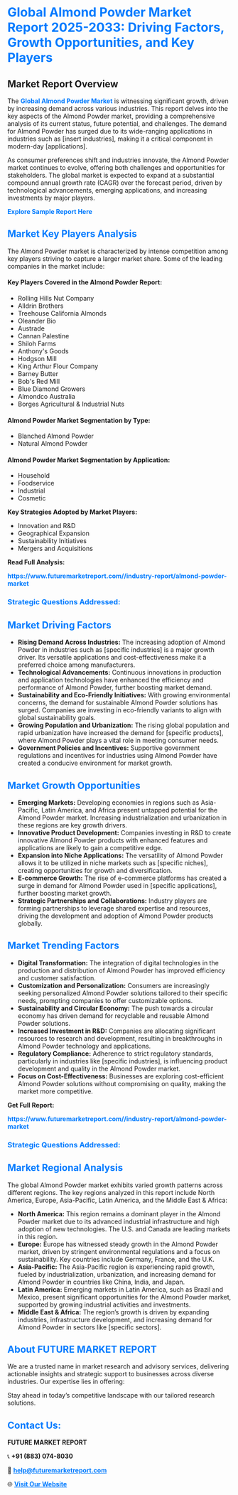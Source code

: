 <h1 style="color: #007BFF;">Global Almond Powder Market Report 2025-2033: Driving Factors, Growth Opportunities, and Key Players</h1>

<section id="overview">
<h2>Market Report Overview</h2>
<p>The <a href="https://www.futuremarketreport.com//industry-report/almond-powder-market" style="color: #007BFF; text-decoration: none;"><strong>Global Almond Powder Market</strong></a> is witnessing significant growth, driven by increasing demand across various industries. This report delves into the key aspects of the Almond Powder market, providing a comprehensive analysis of its current status, future potential, and challenges. The demand for Almond Powder has surged due to its wide-ranging applications in industries such as [insert industries], making it a critical component in modern-day [applications].</p>
<p>As consumer preferences shift and industries innovate, the Almond Powder market continues to evolve, offering both challenges and opportunities for stakeholders. The global market is expected to expand at a substantial compound annual growth rate (CAGR) over the forecast period, driven by technological advancements, emerging applications, and increasing investments by major players.</p>
</section>

<section id="overview">
<p><a href="https://www.futuremarketreport.com//request-sample/reportId=45474" style="color: #007BFF; text-decoration: none;"><strong>Explore Sample Report Here</strong></a></p>
</section>

<section id="key-players">
<h2 style="color: #007BFF;">Market Key Players Analysis</h2>
<p>The Almond Powder market is characterized by intense competition among key players striving to capture a larger market share. Some of the leading companies in the market include:</p>
<h4>Key Players Covered in the Almond Powder Report:</h4>
<ul><li>Rolling Hills Nut Company</li><li>Alldrin Brothers</li><li>Treehouse California Almonds</li><li>Oleander Bio</li><li>Austrade</li><li>Cannan Palestine</li><li>Shiloh Farms</li><li>Anthony&#039;s Goods</li><li>Hodgson Mill</li><li>King Arthur Flour Company</li><li>Barney Butter</li><li>Bob&#039;s Red Mill</li><li>Blue Diamond Growers</li><li>Almondco Australia</li><li>Borges Agricultural &amp; Industrial Nuts</li></ul>
<h4>Almond Powder Market Segmentation by Type:</h4>
<ul><li>Blanched Almond Powder</li><li>Natural Almond Powder</li></ul>

<h4>Almond Powder Market Segmentation by Application:</h4>
<ul><li>Household</li><li>Foodservice</li><li>Industrial</li><li>Cosmetic</li></ul>
<p><strong>Key Strategies Adopted by Market Players:</strong></p>
<ul>
<li>Innovation and R&D</li>
<li>Geographical Expansion</li>
<li>Sustainability Initiatives</li>
<li>Mergers and Acquisitions</li>
</ul>
</section>

<section>
<p><strong>Read Full Analysis: </strong></p><a href="https://www.futuremarketreport.com//industry-report/almond-powder-market" style="color: #007BFF; text-decoration: none;"><strong>https://www.futuremarketreport.com//industry-report/almond-powder-market</strong></a>
<h3 style="color: #007BFF;">Strategic Questions Addressed:</h3>
</section>

<section id="driving-factors">
<h2 style="color: #007BFF;">Market Driving Factors</h2>
<ul>
<li><strong>Rising Demand Across Industries:</strong> The increasing adoption of Almond Powder in industries such as [specific industries] is a major growth driver. Its versatile applications and cost-effectiveness make it a preferred choice among manufacturers.</li>
<li><strong>Technological Advancements:</strong> Continuous innovations in production and application technologies have enhanced the efficiency and performance of Almond Powder, further boosting market demand.</li>
<li><strong>Sustainability and Eco-Friendly Initiatives:</strong> With growing environmental concerns, the demand for sustainable Almond Powder solutions has surged. Companies are investing in eco-friendly variants to align with global sustainability goals.</li>
<li><strong>Growing Population and Urbanization:</strong> The rising global population and rapid urbanization have increased the demand for [specific products], where Almond Powder plays a vital role in meeting consumer needs.</li>
<li><strong>Government Policies and Incentives:</strong> Supportive government regulations and incentives for industries using Almond Powder have created a conducive environment for market growth.</li>
</ul>
</section>

<section id="growth-opportunities">
<h2 style="color: #007BFF;">Market Growth Opportunities</h2>
<ul>
<li><strong>Emerging Markets:</strong> Developing economies in regions such as Asia-Pacific, Latin America, and Africa present untapped potential for the Almond Powder market. Increasing industrialization and urbanization in these regions are key growth drivers.</li>
<li><strong>Innovative Product Development:</strong> Companies investing in R&D to create innovative Almond Powder products with enhanced features and applications are likely to gain a competitive edge.</li>
<li><strong>Expansion into Niche Applications:</strong> The versatility of Almond Powder allows it to be utilized in niche markets such as [specific niches], creating opportunities for growth and diversification.</li>
<li><strong>E-commerce Growth:</strong> The rise of e-commerce platforms has created a surge in demand for Almond Powder used in [specific applications], further boosting market growth.</li>
<li><strong>Strategic Partnerships and Collaborations:</strong> Industry players are forming partnerships to leverage shared expertise and resources, driving the development and adoption of Almond Powder products globally.</li>
</ul>
</section>

<section id="trending-factors">
<h2 style="color: #007BFF;">Market Trending Factors</h2>
<ul>
<li><strong>Digital Transformation:</strong> The integration of digital technologies in the production and distribution of Almond Powder has improved efficiency and customer satisfaction.</li>
<li><strong>Customization and Personalization:</strong> Consumers are increasingly seeking personalized Almond Powder solutions tailored to their specific needs, prompting companies to offer customizable options.</li>
<li><strong>Sustainability and Circular Economy:</strong> The push towards a circular economy has driven demand for recyclable and reusable Almond Powder solutions.</li>
<li><strong>Increased Investment in R&D:</strong> Companies are allocating significant resources to research and development, resulting in breakthroughs in Almond Powder technology and applications.</li>
<li><strong>Regulatory Compliance:</strong> Adherence to strict regulatory standards, particularly in industries like [specific industries], is influencing product development and quality in the Almond Powder market.</li>
<li><strong>Focus on Cost-Effectiveness:</strong> Businesses are exploring cost-efficient Almond Powder solutions without compromising on quality, making the market more competitive.</li>
</ul>
</section>

<section>
<p><strong>Get Full Report: </strong></p><a href="https://www.futuremarketreport.com//industry-report/almond-powder-market" style="color: #007BFF; text-decoration: none;"><strong>https://www.futuremarketreport.com//industry-report/almond-powder-market</strong></a>
<h3 style="color: #007BFF;">Strategic Questions Addressed:</h3>
</section>


<section id="regional-analysis">
<h2 style="color: #007BFF;">Market Regional Analysis</h2>
<p>The global Almond Powder market exhibits varied growth patterns across different regions. The key regions analyzed in this report include North America, Europe, Asia-Pacific, Latin America, and the Middle East & Africa:</p>
<ul>
<li><strong>North America:</strong> This region remains a dominant player in the Almond Powder market due to its advanced industrial infrastructure and high adoption of new technologies. The U.S. and Canada are leading markets in this region.</li>
<li><strong>Europe:</strong> Europe has witnessed steady growth in the Almond Powder market, driven by stringent environmental regulations and a focus on sustainability. Key countries include Germany, France, and the U.K.</li>
<li><strong>Asia-Pacific:</strong> The Asia-Pacific region is experiencing rapid growth, fueled by industrialization, urbanization, and increasing demand for Almond Powder in countries like China, India, and Japan.</li>
<li><strong>Latin America:</strong> Emerging markets in Latin America, such as Brazil and Mexico, present significant opportunities for the Almond Powder market, supported by growing industrial activities and investments.</li>
<li><strong>Middle East & Africa:</strong> The region’s growth is driven by expanding industries, infrastructure development, and increasing demand for Almond Powder in sectors like [specific sectors].</li>
</ul>
</section>

<footer>
<h2 style="color: #007BFF;">About FUTURE MARKET REPORT</h2>
<p>We are a trusted name in market research and advisory services, delivering actionable insights and strategic support to businesses across diverse industries. Our expertise lies in offering:</p>

<p>Stay ahead in today’s competitive landscape with our tailored research solutions.</p>

<h2 style="color: #007BFF;">Contact Us:</h2>
<p><strong>FUTURE MARKET REPORT</strong></p>
<p>📞 <strong>+91 (883) 074-8030</strong></p>
<p>📧 <strong><a href="mailto:help@futuremarketreport.com" style="color: #007BFF;">help@futuremarketreport.com</a></strong></p>
<p>🌐 <strong><a href="https://www.futuremarketreport.com/" style="color: #007BFF;">Visit Our Website</a></strong></p>
</footer>